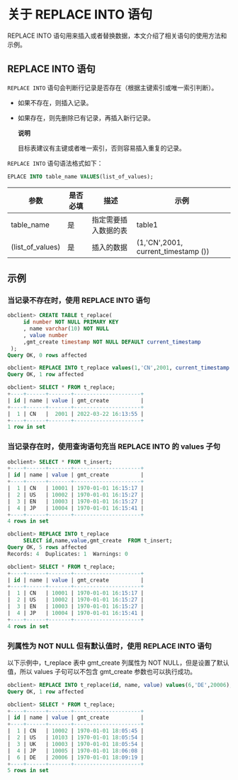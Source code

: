 关于 REPLACE INTO 语句 
=======================================

REPLACE INTO 语句用来插入或者替换数据，本文介绍了相关语句的使用方法和示例。

REPLACE INTO 语句 
------------------------------------

`REPLACE INTO` 语句会判断行记录是否存在（根据主键索引或唯一索引判断）。

* 如果不存在，则插入记录。

  

* 如果存在，则先删除已有记录，再插入新行记录。

  **说明**

  

  目标表建议有主键或者唯一索引，否则容易插入重复的记录。
  




`REPLACE INTO` 语句语法格式如下：

```sql
EPLACE INTO table_name VALUES(list_of_values);
```



|        参数        | 是否必填 |     描述     |                 示例                  |
|------------------|------|------------|-------------------------------------|
| table_name       | 是    | 指定需要插入数据的表 | table1                              |
| (list_of_values) | 是    | 插入的数据      | (1,'CN',2001, current_timestamp ()) |



示例 
-----------------------

### 当记录不存在时，使用 REPLACE INTO 语句 

```sql
obclient> CREATE TABLE t_replace(
     id number NOT NULL PRIMARY KEY
     , name varchar(10) NOT NULL
     , value number
     ,gmt_create timestamp NOT NULL DEFAULT current_timestamp
 );
Query OK, 0 rows affected 

obclient> REPLACE INTO t_replace values(1,'CN',2001, current_timestamp ());
Query OK, 1 row affected 

obclient> SELECT * FROM t_replace;
+----+------+-------+---------------------+
| id | name | value | gmt_create          |
+----+------+-------+---------------------+
|  1 | CN   |  2001 | 2022-03-22 16:13:55 |
+----+------+-------+---------------------+
1 row in set 
```



### 当记录存在时，使用查询语句充当 REPLACE INTO 的 values 子句 

```sql
obclient> SELECT * FROM t_insert;
+----+------+-------+---------------------+
| id | name | value | gmt_create          |
+----+------+-------+---------------------+
|  1 | CN   | 10001 | 1970-01-01 16:15:17 |
|  2 | US   | 10002 | 1970-01-01 16:15:27 |
|  3 | EN   | 10003 | 1970-01-01 16:15:27 |
|  4 | JP   | 10004 | 1970-01-01 16:15:41 |
+----+------+-------+---------------------+
4 rows in set 

obclient> REPLACE INTO t_replace
     SELECT id,name,value,gmt_create  FROM t_insert;
Query OK, 5 rows affected 
Records: 4  Duplicates: 1  Warnings: 0

obclient> SELECT * FROM t_replace;
+----+------+-------+---------------------+
| id | name | value | gmt_create          |
+----+------+-------+---------------------+
|  1 | CN   | 10001 | 1970-01-01 16:15:17 |
|  2 | US   | 10002 | 1970-01-01 16:15:27 |
|  3 | EN   | 10003 | 1970-01-01 16:15:27 |
|  4 | JP   | 10004 | 1970-01-01 16:15:41 |
+----+------+-------+---------------------+
4 rows in set 
```



### 列属性为 NOT NULL 但有默认值时，使用 REPLACE INTO 语句 

以下示例中，t_replace 表中 gmt_create 列属性为 NOT NULL，但是设置了默认值，所以 values 子句可以不包含 gmt_create 参数也可以执行成功。

```sql
obclient> REPLACE INTO t_replace(id, name, value) values(6,'DE',20006);
Query OK, 1 row affected 

obclient> SELECT * FROM t_replace;
+----+------+-------+---------------------+
| id | name | value | gmt_create          |
+----+------+-------+---------------------+
|  1 | CN   | 10002 | 1970-01-01 18:05:45 |
|  2 | US   | 10103 | 1970-01-01 18:05:54 |
|  3 | UK   | 10003 | 1970-01-01 18:05:54 |
|  4 | JP   | 10005 | 1970-01-01 18:06:08 |
|  6 | DE   | 20006 | 1970-01-01 18:09:19 |
+----+------+-------+---------------------+
5 rows in set
```


